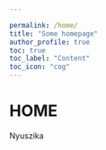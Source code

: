 ```yaml
---

permalink: /home/
title: "Some homepage"
author_profile: true
toc: true
toc_label: "Content"
toc_icon: "cog"
---
```


# HOME

Nyuszika